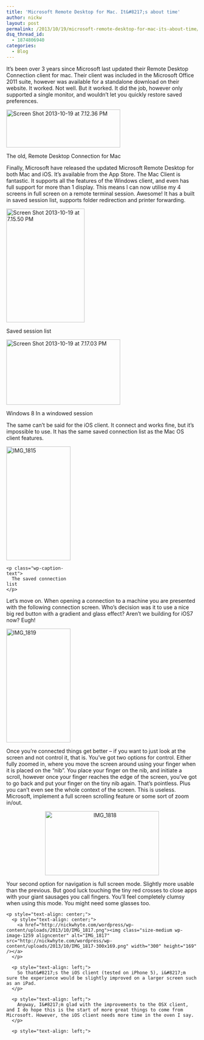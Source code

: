 ```yaml
---
title: 'Microsoft Remote Desktop for Mac. It&#8217;s about time'
author: nickw
layout: post
permalink: /2013/10/19/microsoft-remote-desktop-for-mac-its-about-time/
dsq_thread_id:
  - 1874806940
categories:
  - Blog
---
```

<p style="text-align: left;">
  It&#8217;s been over 3 years since Microsoft last updated their Remote Desktop Connection client for mac. Their client was included in the Microsoft Office 2011 suite, however was available for a standalone download on their website. It worked. Not well. But it worked. It did the job, however only supported a single monitor, and wouldn&#8217;t let you quickly restore saved preferences.
</p>

<div id="attachment_1253" style="width: 310px" class="wp-caption aligncenter">
  <a href="http://nickwhyte.com/wordpress/wp-content/uploads/2013/10/Screen-Shot-2013-10-19-at-7.12.36-PM.png"><img class="size-medium wp-image-1253 " alt="Screen Shot 2013-10-19 at 7.12.36 PM" src="http://nickwhyte.com/wordpress/wp-content/uploads/2013/10/Screen-Shot-2013-10-19-at-7.12.36-PM-300x100.png" width="300" height="100" /></a>
  
  <p class="wp-caption-text">
    The old, Remote Desktop Connection for Mac
  </p>
</div>

<p style="text-align: left;">
  Finally, Microsoft have released the updated Microsoft Remote Desktop for both Mac and iOS. It&#8217;s available from the App Store. The Mac Client is fantastic. It supports all the features of the Windows client, and even has full support for more than 1 display. This means I can now utilise my 4 screens in full screen on a remote terminal session. Awesome! It has a built in saved session list, supports folder redirection and printer forwarding.<!--more-->
</p>

<div id="attachment_1254" style="width: 216px" class="wp-caption aligncenter">
  <a href="http://nickwhyte.com/wordpress/wp-content/uploads/2013/10/Screen-Shot-2013-10-19-at-7.15.50-PM.png"><img class="size-medium wp-image-1254 " alt="Screen Shot 2013-10-19 at 7.15.50 PM" src="http://nickwhyte.com/wordpress/wp-content/uploads/2013/10/Screen-Shot-2013-10-19-at-7.15.50-PM-206x300.png" width="206" height="300" /></a>
  
  <p class="wp-caption-text">
    Saved session list
  </p>
</div>

<div id="attachment_1255" style="width: 310px" class="wp-caption aligncenter">
  <img class="size-medium wp-image-1255 " alt="Screen Shot 2013-10-19 at 7.17.03 PM" src="http://nickwhyte.com/wordpress/wp-content/uploads/2013/10/Screen-Shot-2013-10-19-at-7.17.03-PM-300x172.png" width="300" height="172" />
  
  <p class="wp-caption-text">
    Windows 8 In a windowed session
  </p>
</div>

<p style="text-align: left;">
  <p style="text-align: left;">
    The same can&#8217;t be said for the iOS client. It connect and works fine, but it&#8217;s impossible to use. It has the same saved connection list as the Mac OS client features.
  </p>
  
  <div id="attachment_1260" style="width: 179px" class="wp-caption aligncenter">
    <img class="size-medium wp-image-1260 " alt="IMG_1815" src="http://nickwhyte.com/wordpress/wp-content/uploads/2013/10/IMG_1815-169x300.png" width="169" height="300" />
    
    <p class="wp-caption-text">
      The saved connection list
    </p>
  </div>
  
  <p style="text-align: left;">
    Let&#8217;s move on. When opening a connection to a machine you are presented with the following connection screen. Who&#8217;s decision was it to use a nice big red button with a gradient and glass effect? Aren&#8217;t we building for iOS7 now? Eugh!
  </p>
  
  <p style="text-align: left;">
    <a href="http://nickwhyte.com/wordpress/wp-content/uploads/2013/10/IMG_1819.png"><img class="aligncenter size-medium wp-image-1257" alt="IMG_1819" src="http://nickwhyte.com/wordpress/wp-content/uploads/2013/10/IMG_1819-169x300.png" width="169" height="300" /></a>
  </p>
  
  <p style="text-align: left;">
    Once you&#8217;re connected things get better &#8211; if you want to just look at the screen and not control it, that is. You&#8217;ve got two options for control. Either fully zoomed in, where you move the screen around using your finger when it is placed on the &#8220;nib&#8221;. You place your finger on the nib, and initiate a scroll, however once your finger reaches the edge of the screen, you&#8217;ve got to go back and put your finger on the tiny nib again. That&#8217;s pointless. Plus you can&#8217;t even see the whole context of the screen. This is useless. Microsoft, implement a full screen scrolling feature or some sort of zoom in/out.
  </p>
  
  <p style="text-align: center;">
    <a href="http://nickwhyte.com/wordpress/wp-content/uploads/2013/10/IMG_1818.png"><img class="size-medium wp-image-1258 aligncenter" alt="IMG_1818" src="http://nickwhyte.com/wordpress/wp-content/uploads/2013/10/IMG_1818-300x169.png" width="300" height="169" /></a>
  </p>
  
  <p style="text-align: center;">
    <p style="text-align: left;">
      Your second option for navigation is full screen mode. Slightly more usable than the previous. But good luck touching the tiny red crosses to close apps with your giant sausages you call fingers. You&#8217;ll feel completely clumsy when using this mode. You might need some glasses too.
    </p>
    
    <p style="text-align: center;">
      <p style="text-align: center;">
        <a href="http://nickwhyte.com/wordpress/wp-content/uploads/2013/10/IMG_1817.png"><img class="size-medium wp-image-1259 aligncenter" alt="IMG_1817" src="http://nickwhyte.com/wordpress/wp-content/uploads/2013/10/IMG_1817-300x169.png" width="300" height="169" /></a>
      </p>
      
      <p style="text-align: left;">
        So that&#8217;s the iOS client (tested on iPhone 5), i&#8217;m sure the experience would be slightly improved on a larger screen such as an iPad.
      </p>
      
      <p style="text-align: left;">
        Anyway, I&#8217;m glad with the improvements to the OSX client, and I do hope this is the start of more great things to come from Microsoft. However, the iOS client needs more time in the oven I say.
      </p>
      
      <p style="text-align: left;">